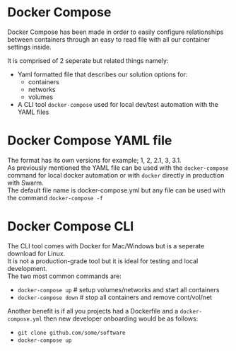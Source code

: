 # Docker Compose

Docker Compose has been made in order to easily configure relationships between containers through an easy to read file with all our container settings inside.

It is comprised of 2 seperate but related things namely:

- Yaml formatted file that describes our solution options for:
    - containers
    - networks
    - volumes
- A CLI tool `docker-compose` used for local dev/test automation with the YAML files

# Docker Compose YAML file

The format has its own versions for example; 1, 2, 2.1, 3, 3.1.  
As previously mentioned the YAML file can be used with the `docker-compose` command for local docker automation or with `docker` directly in production with Swarm.  
The default file name is docker-compose.yml but any file can be used with the command `docker-compose -f`

# Docker Compose CLI

The CLI tool comes with Docker for Mac/Windows but is a seperate download for Linux.  
It is not a production-grade tool but it is ideal for testing and local development.  
The two most common commands are:
- `docker-compose up` # setup volumes/networks and start all containers
- `docker-compose down` # stop all containers and remove cont/vol/net
  
Another benefit is if all you projects had a Dockerfile and a `docker-compose.yml` then new developer onboarding would be as follows:
- `git clone github.com/some/software`
- `docker-compose up`